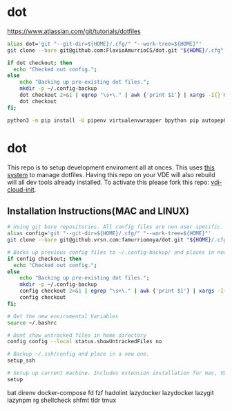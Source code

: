 # dot
https://www.atlassian.com/git/tutorials/dotfiles

```bash
alias dot='git "--git-dir=${HOME}/.cfg/" "--work-tree=${HOME}"'
git clone --bare git@github.com:FlavioAmurrioCS/dot.git "${HOME}/.cfg"

if dot checkout; then
  echo "Checked out config.";
else
    echo "Backing up pre-existing dot files.";
    mkdir -p ~/.config-backup
    dot checkout 2>&1 | egrep "\s+\." | awk {'print $1'} | xargs -I{} mv {} ~/.config-backup/{}
    dot checkout
fi;
```

```bash
python3 -m pip install -U pipenv virtualenvwrapper bpython pip autopep8 flake8-mypy --user
```

# dot

This repo is to setup development enviroment all at onces. This uses
[this system](https://www.atlassian.com/git/tutorials/dotfiles) to manage
dotfiles. Having this repo on your VDE will also rebuild will all dev tools
already installed. To activate this please fork this repo:
[vdi-cloud-init](https://github.vrsn.com/famurriomoya/vdi-cloud-init).

## Installation Instructions(MAC and LINUX)

```bash
# Using git bare repositories. All config files are non user specific.
alias config='git "--git-dir=${HOME}/.cfg/" "--work-tree=${HOME}"'
git clone --bare git@github.vrsn.com:famurriomoya/dot.git "${HOME}/.cfg"

# Backs up previous config files to ~/.config-backup/ and places in new ones.
if config checkout; then
  echo "Checked out config.";
else
    echo "Backing up pre-existing dot files.";
    mkdir -p ~/.config-backup
    config checkout 2>&1 | egrep "\s+\." | awk {'print $1'} | xargs -I{} mv {} ~/.config-backup/{}
    config checkout
fi;

# Get the new enviromental Variables
source ~/.bashrc

# Dont show untracked files in home directory
config config --local status.showUntrackedFiles no

# Backup ~/.ssh/config and place in a new one.
setup_ssh

# Setup up current machine. Includes extension installation for mac, VDE and VDI.
setup
```


bat
direnv
docker-compose
fd
fzf
hadolint
lazydocker
lazydocker
lazygit
lazynpm
rg
shellcheck
shfmt
tldr
tmux
